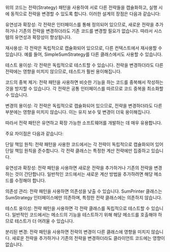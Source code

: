 위의 코드는 전략(Strategy) 패턴을 사용하여 서로 다른 전략들을 캡슐화하고, 실행 시에 동적으로 전략을 변경할 수 있도록 합니다. 이러한 설계의 장점은 다음과 같습니다:

유연성과 확장성: 각 전략은 인터페이스를 통해 정의되어 있으므로, 새로운 전략을 추가하거나 기존의 전략을 변경하더라도 기존 코드를 변경할 필요가 없습니다. 따라서 시스템의 유연성과 확장성이 향상됩니다.

재사용성: 각 전략은 독립적으로 캡슐화되어 있으므로, 다른 컨텍스트에서 재사용할 수 있습니다. 예를 들어, SimpleSumStrategy를 다른 클래스에서도 사용할 수 있습니다.

테스트 용이성: 각 전략은 독립적으로 테스트할 수 있습니다. 전략을 변경하더라도 다른 전략에는 영향을 미치지 않으므로, 테스트가 훨씬 용이해집니다.

코드의 중복 제거: 전략 패턴을 사용하면 비슷한 기능을 하는 코드를 중복해서 작성하는 것을 방지할 수 있습니다. 각 전략은 공통 인터페이스를 따르므로 코드 중복을 최소화할 수 있습니다.

변경의 용이성: 각 전략은 독립적으로 캡슐화되어 있으므로, 전략을 변경하더라도 다른 부분에는 영향을 미치지 않습니다. 이는 유지 보수 및 변경이 더욱 용이해집니다.

따라서 전략 패턴은 유연하고 확장 가능한 소프트웨어를 개발하는 데 매우 유용합니다.


주요 차이점은 다음과 같습니다:

단일 책임 원칙: 전략 패턴을 사용한 코드에서는 각 전략이 독립적으로 캡슐화되어 있어 단일 책임 원칙을 준수합니다. 각 전략 클래스는 특정한 계산 전략에만 집중하고 있습니다.

유연성과 확장성: 전략 패턴을 사용하면 새로운 전략을 추가하거나 기존의 전략을 변경하는 것이 간단합니다. 일반적인 코드에서는 새로운 계산 방법을 추가하려면 해당 메소드를 수정해야 합니다.

의존성 관리: 전략 패턴을 사용하면 의존성을 낮출 수 있습니다. SumPrinter 클래스는 SumStrategy 인터페이스에만 의존하며, 특정한 전략 클래스에는 의존하지 않습니다.

테스트 용이성: 전략 패턴을 사용하면 각 전략 클래스를 독립적으로 테스트할 수 있습니다. 일반적인 코드에서는 메소드의 기능을 테스트하기 위해 해당 메소드를 호출해야 하므로 테스트가 더 어려울 수 있습니다.

분리된 변경: 전략 패턴을 사용하면 전략의 변경이 다른 클래스에 영향을 미치지 않습니다. 새로운 전략을 추가하거나 기존의 전략을 변경하더라도 클라이언트 코드에는 영향이 없습니다.